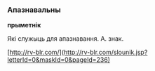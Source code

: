 ### Апазнавальны
**прыметнік**

Які служыць для апазнавання. А. знак.

<a rel="author">[http://rv-blr.com/](http://rv-blr.com/slounik.jsp?letterId=0&maskId=0&pageId=236)</a>
